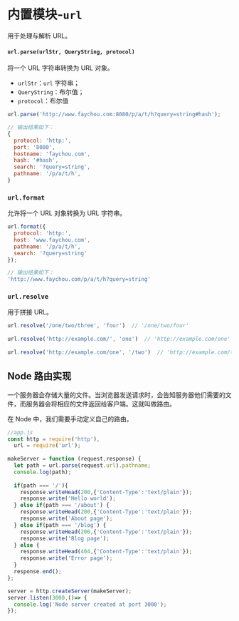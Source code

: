 # 内置模块-`url`
用于处理与解析 URL。

#### `url.parse(urlStr, QueryString, protocol)`

将一个 URL 字符串转换为 URL 对象。

* `urlStr`：`url` 字符串；
* `QueryString`：布尔值；
* `protocol`：布尔值

``` js
url.parse('http://www.faychou.com:8080/p/a/t/h?query=string#hash');

// 输出结果如下：
{ 
  protocol: 'http:',
  port: '8080',
  hostname: 'faychou.com',
  hash: '#hash',
  search: '?query=string',
  pathname: '/p/a/t/h',
}
```

### `url.format`
允许将一个 URL 对象转换为 URL 字符串。

``` js
url.format({
  protocol: 'http:',
  host: 'www.faychou.com',
  pathname: '/p/a/t/h',
  search: '?query=string'
});

// 输出结果如下：
'http://www.faychou.com/p/a/t/h?query=string'
```

### `url.resolve`
用于拼接 URL。

``` js
url.resolve('/one/two/three', 'four')  // '/one/two/four'
	
url.resolve('http://example.com/', 'one')  // 'http://example.com/one'
	
url.resolve('http://example.com/one', '/two')  // 'http://example.com/two'
```

## Node 路由实现
一个服务器会存储大量的文件。当浏览器发送请求时，会告知服务器他们需要的文件，而服务器会将相应的文件返回给客户端。这就叫做路由。

在 Node 中，我们需要手动定义自己的路由。

``` js
//app.js
const http = require('http'),
  url = require('url');
 
makeServer = function (request,response) {
  let path = url.parse(request.url).pathname;
  console.log(path);
  
  if(path === '/'){
    response.writeHead(200,{'Content-Type':'text/plain'});
    response.write('Hello world');
  } else if(path === '/about') {
    response.writeHead(200,{'Content-Type':'text/plain'});
    response.write('About page');
  } else if(path === '/blog') {
    response.writeHead(200,{'Content-Type':'text/plain'});
    response.write('Blog page');
  } else {
    response.writeHead(404,{'Content-Type':'text/plain'});
    response.write('Error page');
  }
  response.end();
};

server = http.createServer(makeServer);
server.listen(3000,()=> {
  console.log('Node server created at port 3000');
});
```
